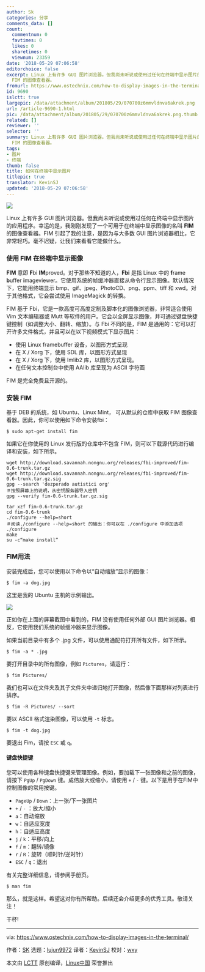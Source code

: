 ```yaml
---
author: Sk
categories: 分享
comments_data: []
count:
  commentnum: 0
  favtimes: 0
  likes: 0
  sharetimes: 0
  viewnum: 23359
date: '2018-05-29 07:06:58'
editorchoice: false
excerpt: Linux 上有许多 GUI 图片浏览器。但我尚未听说或使用过任何在终端中显示图片的应用程序。幸运的是，我刚刚发现了一个可用于在终端中显示图像的名叫
  FIM 的图像查看器。
fromurl: https://www.ostechnix.com/how-to-display-images-in-the-terminal/
id: 9690
islctt: true
largepic: /data/attachment/album/201805/29/070700z6mmvldnva6akrek.png
url: /article-9690-1.html
pic: /data/attachment/album/201805/29/070700z6mmvldnva6akrek.png.thumb.jpg
related: []
reviewer: ''
selector: ''
summary: Linux 上有许多 GUI 图片浏览器。但我尚未听说或使用过任何在终端中显示图片的应用程序。幸运的是，我刚刚发现了一个可用于在终端中显示图像的名叫
  FIM 的图像查看器。
tags:
- 图片
- 终端
thumb: false
title: 如何在终端中显示图片
titlepic: true
translator: KevinSJ
updated: '2018-05-29 07:06:58'
---
```


![](/data/attachment/album/201805/29/070700z6mmvldnva6akrek.png)


Linux 上有许多 GUI 图片浏览器。但我尚未听说或使用过任何在终端中显示图片的应用程序。幸运的是，我刚刚发现了一个可用于在终端中显示图像的名叫 **FIM** 的图像查看器。FIM 引起了我的注意，是因为与大多数 GUI 图片浏览器相比，它非常轻巧。毫不迟疑，让我们来看看它能做什么。


### 使用 FIM 在终端中显示图像


**FIM** 意即 **F**bi **IM**proved。对于那些不知道的人，**Fbi** 是指 Linux 中的 **f**rame **b**uffer **i**mageviewer。它使用系统的帧缓冲器直接从命令行显示图像。默认情况下，它能用终端显示 bmp、gif、jpeg、PhotoCD、png、ppm、tiff 和 xwd。对于其他格式，它会尝试使用 ImageMagick 的转换。


FIM 基于 Fbi，它是一款高度可高度定制及脚本化的图像浏览器，非常适合使用 Vim 文本编辑器或 Mutt 等软件的用户。它会以全屏显示图像，并可通过键盘快捷键控制（如调整大小、翻转、缩放）。与 Fbi 不同的是，FIM 是通用的：它可以打开许多文件格式，并且可以在以下视频模式下显示图片：


* 使用 Linux framebuffer 设备，以图形方式呈现
* 在 X / Xorg 下，使用 SDL 库，以图形方式呈现
* 在 X / Xorg 下，使用 Imlib2 库，以图形方式呈现。
* 在任何文本控制台中使用 AAlib 库呈现为 ASCII 字符画


FIM 是完全免费且开源的。


### 安装 FIM


基于 DEB 的系统，如 Ubuntu、Linux Mint， 可从默认的仓库中获取 FIM 图像查看器。因此，你可以使用如下命令安装fbi：



```
$ sudo apt-get install fim

```

如果它在你使用的 Linux 发行版的仓库中不包含 FIM，则可以下载源代码进行编译和安装，如下所示。



```
wget http://download.savannah.nongnu.org/releases/fbi-improved/fim-0.6-trunk.tar.gz
wget http://download.savannah.nongnu.org/releases/fbi-improved/fim-0.6-trunk.tar.gz.sig
gpg --search 'dezperado autistici org'
＃按照屏幕上的说明，从密钥服务器导入密钥
gpg --verify fim-0.6-trunk.tar.gz.sig

```


```
tar xzf fim-0.6-trunk.tar.gz
cd fim-0.6-trunk
./configure --help=short
＃阅读./configure --help=short 的输出：你可以在 ./configure 中添加选项
./configure
make
su -c“make install”

```

### FIM用法


安装完成后，您可以使用以下命令以“自动缩放”显示的图像：



```
$ fim -a dog.jpg

```

这里是我的 Ubuntu 主机的示例输出。


![](/data/attachment/album/201805/29/070702b4qqxma1u4ixrtrw.png)


正如你在上面的屏幕截图中看到的，FIM 没有使用任何外部 GUI 图片浏览器。相反，它使用我们系统的帧缓冲器来显示图像。


如果当前目录中有多个 .jpg 文件，可以使用通配符打开所有文件，如下所示。



```
$ fim -a * .jpg

```

要打开目录中的所有图像，例如 `Pictures`，请运行：



```
$ fim Pictures/

```

我们也可以在文件夹及其子文件夹中递归地打开图像，然后像下面那样对列表进行排序。



```
$ fim -R Pictures/ --sort

```

要以 ASCII 格式渲染图像，可以使用 `-t` 标志。



```
$ fim -t dog.jpg

```

要退出 Fim，请按 `ESC` 或 `q`。


#### 键盘快捷键


您可以使用各种键盘快捷键来管理图像。例如，要加载下一张图像和之前的图像，请按下 `PgUp` / `PgDown` 键。成倍放大或缩小，请使用 `+` / `-` 键。以下是用于在FIM中控制图像的常用按键。


* `PageUp` / `Down`：上一张/下一张图片
* `+` / `-` ：放大/缩小
* `a`：自动缩放
* `w`：自适应宽度
* `h`：自适应高度
* `j` / `k`：平移/向上
* `f` / `m`：翻转/镜像
* `r` / `R`：旋转（顺时针/逆时针）
* `ESC` / `q`：退出


有关完整详细信息，请参阅手册页。



```
$ man fim

```

那么，就是这样。希望这对你有所帮助。后续还会介绍更多的优秀工具。敬请关注！


干杯!




---


via: <https://www.ostechnix.com/how-to-display-images-in-the-terminal/>


作者：[SK](https://www.ostechnix.com/author/sk/) 选题：[lujun9972](https://github.com/lujun9972) 译者：[KevinSJ](https://github.com/KevinSJ) 校对：[wxy](https://github.com/wxy)


本文由 [LCTT](https://github.com/LCTT/TranslateProject) 原创编译，[Linux中国](https://linux.cn/) 荣誉推出